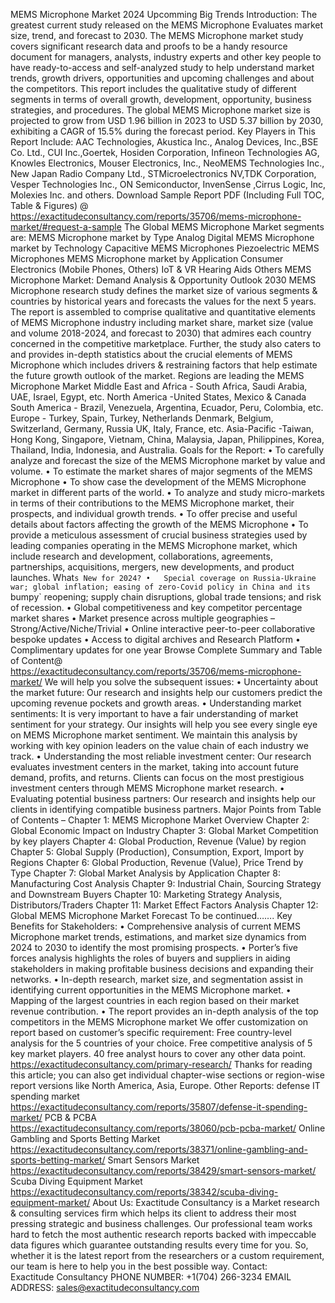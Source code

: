 MEMS Microphone Market 2024 Upcomming Big Trends 
Introduction:
The greatest current  study released on the MEMS Microphone Evaluates market size, trend, and forecast to 2030. The MEMS Microphone market study covers significant research data and proofs to be a handy resource document for managers, analysts, industry experts and other key people to have ready-to-access and self-analyzed study to help understand market trends, growth drivers, opportunities and upcoming challenges and about the competitors. This report includes the qualitative study of different segments in terms of overall growth, development, opportunity, business strategies, and procedures. 
The global MEMS Microphone market size is projected to grow from USD 1.96 billion in 2023 to USD 5.37 billion by 2030, exhibiting a CAGR of 15.5% during the forecast period.
Key Players in This Report Include: 
AAC Technologies, Akustica Inc., Analog Devices, Inc.,BSE Co. Ltd., CUI Inc.,Goertek, Hosiden Corporation, Infineon Technologies AG, Knowles Electronics, Mouser Electronics, Inc., NeoMEMS Technologies Inc., New Japan Radio Company Ltd., STMicroelectronics NV,TDK Corporation, Vesper Technologies Inc., ON Semiconductor, InvenSense ,Cirrus Logic, Inc, Molexies Inc. and others.
Download Sample Report PDF (Including Full TOC, Table & Figures) @ 
https://exactitudeconsultancy.com/reports/35706/mems-microphone-market/#request-a-sample
The Global MEMS Microphone Market segments are:
MEMS Microphone market by Type
Analog
Digital
MEMS Microphone market by Technology
Capacitive MEMS Microphones
Piezoelectric MEMS Microphones
MEMS Microphone market by Application
Consumer Electronics (Mobile Phones, Others)
IoT & VR
Hearing Aids
Others
MEMS Microphone Market: Demand Analysis & Opportunity Outlook 2030
MEMS Microphone research study defines the market size of various segments & countries by historical years and forecasts the values for the next 5 years. The report is assembled to comprise qualitative and quantitative elements of MEMS Microphone industry including market share, market size (value and volume 2018-2024, and forecast to 2030) that admires each country concerned in the competitive marketplace. Further, the study also caters to and provides in-depth statistics about the crucial elements of MEMS Microphone which includes drivers & restraining factors that help estimate the future growth outlook of the market.
Regions are leading the MEMS Microphone Market
Middle East and Africa - South Africa, Saudi Arabia, UAE, Israel, Egypt, etc.
North America -United States, Mexico & Canada
South America - Brazil, Venezuela, Argentina, Ecuador, Peru, Colombia, etc.
Europe - Turkey, Spain, Turkey, Netherlands Denmark, Belgium, Switzerland, Germany, Russia UK, Italy, France, etc.
Asia-Pacific -Taiwan, Hong Kong, Singapore, Vietnam, China, Malaysia, Japan, Philippines, Korea, Thailand, India, Indonesia, and Australia.
Goals for the Report:
•	To carefully analyze and forecast the size of the MEMS Microphone market by value and volume.
•	To estimate the market shares of major segments of the MEMS Microphone 
•	To show case the development of the MEMS Microphone market in different parts of the world.
•	To analyze and study micro-markets in terms of their contributions to the MEMS Microphone market, their prospects, and individual growth trends.
•	To offer precise and useful details about factors affecting the growth of the MEMS Microphone 
•	To provide a meticulous assessment of crucial business strategies used by leading companies operating in the MEMS Microphone market, which include research and development, collaborations, agreements, partnerships, acquisitions, mergers, new developments, and product launches.
What`s New for 2024?
•	Special coverage on Russia-Ukraine war; global inflation; easing of zero-Covid policy in China and its `bumpy` reopening; supply chain disruptions, global trade tensions; and risk of recession.
•	Global competitiveness and key competitor percentage market shares
•	Market presence across multiple geographies – Strong/Active/Niche/Trivial
•	Online interactive peer-to-peer collaborative bespoke updates
•	Access to digital archives and Research Platform
•	Complimentary updates for one year
Browse Complete Summary and Table of Content@  
https://exactitudeconsultancy.com/reports/35706/mems-microphone-market/
We will help you solve the subsequent issues:
•	Uncertainty about the market future: Our research and insights help our customers predict the upcoming revenue pockets and growth areas.
•	Understanding market sentiments: It is very important to have a fair understanding of market sentiment for your strategy. Our insights will help you see every single eye on MEMS Microphone market sentiment. We maintain this analysis by working with key opinion leaders on the value chain of each industry we track.
•	Understanding the most reliable investment center: Our research evaluates investment centers in the market, taking into account future demand, profits, and returns. Clients can focus on the most prestigious investment centers through MEMS Microphone market research.
•	Evaluating potential business partners: Our research and insights help our clients in identifying compatible business partners.
Major Points from Table of Contents –
Chapter 1: MEMS Microphone Market Overview
Chapter 2: Global Economic Impact on Industry
Chapter 3: Global Market Competition by key players
Chapter 4: Global Production, Revenue (Value) by region
Chapter 5: Global Supply (Production), Consumption, Export, Import by Regions
Chapter 6: Global Production, Revenue (Value), Price Trend by Type
Chapter 7: Global Market Analysis by Application
Chapter 8: Manufacturing Cost Analysis
Chapter 9: Industrial Chain, Sourcing Strategy and Downstream Buyers
Chapter 10: Marketing Strategy Analysis, Distributors/Traders
Chapter 11: Market Effect Factors Analysis
Chapter 12: Global MEMS Microphone Market Forecast
To be continued…….
Key Benefits for Stakeholders:
•	Comprehensive analysis of current MEMS Microphone market trends, estimations, and market size dynamics from 2024 to 2030 to identify the most promising prospects.
•	Porter’s five forces analysis highlights the roles of buyers and suppliers in aiding stakeholders in making profitable business decisions and expanding their networks.
•	In-depth research, market size, and segmentation assist in identifying current opportunities in the MEMS Microphone market.
•	Mapping of the largest countries in each region based on their market revenue contribution.
•	The report provides an in-depth analysis of the top competitors in the MEMS Microphone market
We offer customization on report based on customer’s specific requirement:
Free country-level analysis for the 5 countries of your choice.
Free competitive analysis of 5 key market players.
40 free analyst hours to cover any other data point.
https://exactitudeconsultancy.com/primary-research/
Thanks for reading this article; you can also get individual chapter-wise sections or region-wise report versions like North America, Asia, Europe.
Other Reports:
defense IT spending market
https://exactitudeconsultancy.com/reports/35807/defense-it-spending-market/
PCB & PCBA
https://exactitudeconsultancy.com/reports/38060/pcb-pcba-market/
Online Gambling and Sports Betting Market
https://exactitudeconsultancy.com/reports/38371/online-gambling-and-sports-betting-market/
Smart Sensors Market
https://exactitudeconsultancy.com/reports/38429/smart-sensors-market/
Scuba Diving Equipment Market
https://exactitudeconsultancy.com/reports/38342/scuba-diving-equipment-market/
About Us:
Exactitude Consultancy is a Market research & consulting services firm which helps its client to address their most pressing strategic and business challenges. Our professional team works hard to fetch the most authentic research reports backed with impeccable data figures which guarantee outstanding results every time for you. So, whether it is the latest report from the researchers or a custom requirement, our team is here to help you in the best possible way.
Contact:  
Exactitude Consultancy
PHONE NUMBER: +1(704) 266-3234
EMAIL ADDRESS: sales@exactitudeconsultancy.com
